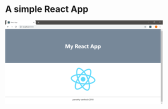 # A simple React App

<img src="https://github.com/parvathy-santhosh/Beginners-React-App/blob/master/screenshot.png?raw=true">
